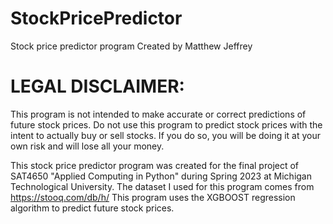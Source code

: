 # StockPricePredictor
Stock price predictor program
Created by Matthew Jeffrey

# LEGAL DISCLAIMER:
This program is not intended to make accurate or correct predictions of future stock prices. Do not use this program to predict stock prices with the intent to actually buy or sell stocks. If you do so, you will be doing it at your own risk and will lose all your money.

This stock price predictor program was created for the final project of SAT4650 "Applied Computing in Python" during Spring 2023 at Michigan Technological University. 
The dataset I used for this program comes from https://stooq.com/db/h/ 
This program uses the XGBOOST regression algorithm to predict future stock prices.
